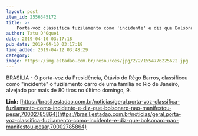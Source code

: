```yaml
---
layout: post
item_id: 2556345172
title: >-
    Porta-voz classifica fuzilamento como 'incidente' e diz que Bolsonaro não manifestou pesar
author: Tatu D'Oquei
date: 2019-04-10 03:17:18
pub_date: 2019-04-10 03:17:18
time_added: 2019-04-12 03:48:29
category: 
image: https://img.estadao.com.br/resources/jpg/2/2/1554776225622.jpg
---
```


BRASÍLIA - O porta-voz da Presidência, Otávio do Rêgo Barros, classificou como "incidente" o fuzilamento carro de uma família no Rio de Janeiro, alvejado por mais de 80 tiros no último domingo, 9.

**Link:** [https://brasil.estadao.com.br/noticias/geral,porta-voz-classifica-fuzilamento-como-incidente-e-diz-que-bolsonaro-nao-manifestou-pesar,70002785864](https://brasil.estadao.com.br/noticias/geral,porta-voz-classifica-fuzilamento-como-incidente-e-diz-que-bolsonaro-nao-manifestou-pesar,70002785864)


